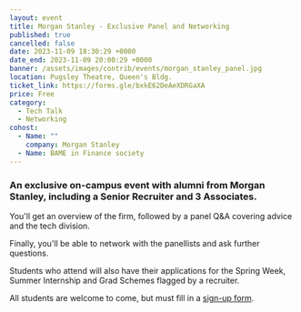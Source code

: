 ```yaml
---
layout: event
title: Morgan Stanley - Exclusive Panel and Networking
published: true
cancelled: false
date: 2023-11-09 18:30:29 +0000
date_end: 2023-11-09 20:00:29 +0000
banner: /assets/images/contrib/events/morgan_stanley_panel.jpg
location: Pugsley Theatre, Queen's Bldg.
ticket_link: https://forms.gle/bxkE62DeAeXDRGaXA
price: Free
category:
  - Tech Talk
  - Networking
cohost:
  - Name: ""
    company: Morgan Stanley
  - Name: BAME in Finance society
---
```

### An exclusive on-campus event with alumni from Morgan Stanley, including a Senior Recruiter and 3 Associates.

You'll get an overview of the firm, followed by a panel Q&A covering advice and the tech division.

Finally, you'll be able to network with the panellists and ask further questions.

Students who attend will also have their applications for the Spring Week, Summer Internship and Grad Schemes flagged by a recruiter.

All students are welcome to come, but must fill in a [sign-up form](https://forms.gle/bxkE62DeAeXDRGaXA).
